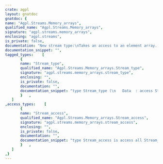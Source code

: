 ```yaml
---
crate: agpl
layout: gnatdoc
gnatdoc: {
name: "Agpl.Streams.Memory_arrays",
qualified_name: "Agpl.Streams.Memory_arrays",
signature: "agpl.streams.memory_arrays",
enclosing: "agpl.streams",
is_private: false,
documentation: "New stream type:\nTakes an access to an element array. It should remain allocated\nduring the life of this stream.\nIt will not be deallocated",
documentation_snippet: "",
tagged_types:    [
       {
       name: "Stream_type",
       qualified_name: "Agpl.Streams.Memory_arrays.Stream_type",
       signature: "agpl.streams.memory_arrays.stream_type",
       enclosing: "",
       is_private: false,
       documentation: "",
       documentation_snippet: "type Stream_type (\n   Data  : access Stream_element_array) is new\n   Ada.Streams.Root_Stream_Type with private;",
       }   ,
   ]
,access_types:    [
       {
       name: "Stream_access",
       qualified_name: "Agpl.Streams.Memory_arrays.Stream_access",
       signature: "agpl.streams.memory_arrays.stream_access",
       enclosing: "",
       is_private: false,
       documentation: "",
       documentation_snippet: "type Stream_access is access all Stream_type;",
       }   ,
   ]
,}
---
```

